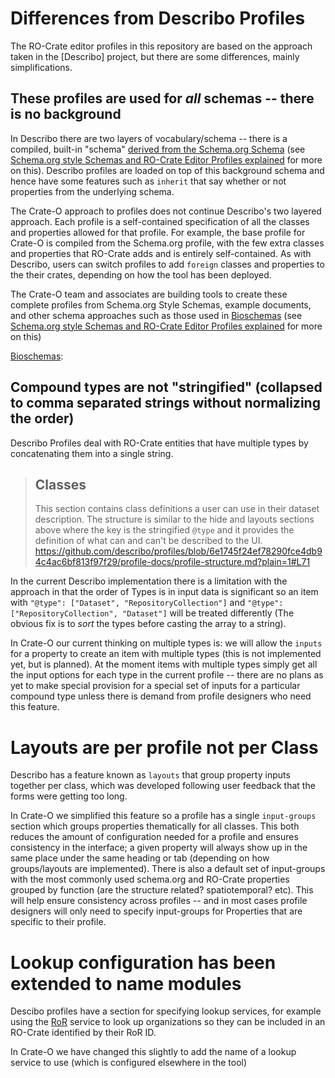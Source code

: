 # Differences from Describo Profiles

The RO-Crate editor profiles in this repository are based on the approach taken
in the [Describo] project, but there are some differences, mainly
simplifications.


## These profiles are used for *all* schemas -- there is no background 

In Describo there are two layers of vocabulary/schema -- there is a compiled,
built-in "schema"
[derived from the Schema.org Schema](https://github.com/describo/type-definitions)
(see
[Schema.org style Schemas and RO-Crate Editor Profiles explained](./soss-pofiles.md)
for more on this). Describo profiles are loaded on top of this background schema
and hence have some features such as `inherit` that say whether or not
properties from the underlying schema.


The Crate-O approach to profiles does not continue Describo's two layered
approach. Each profile is a self-contained specification of all the classes and
properties allowed for that profile. For example, the base profile for Crate-O
is compiled from the Schema.org profile, with the few extra classes and
properties that RO-Crate adds and is entirely self-contained. As with Describo,
users can switch profiles to add `foreign` classes and properties to the their
crates, depending on how the tool has been deployed.

The Crate-O team and associates are building tools to create these complete
profiles from Schema.org Style Schemas, example documents, and other schema
approaches such as those used in [Bioschemas] (see
[Schema.org style Schemas and RO-Crate Editor Profiles explained](./soss-pofiles.md)
for more on this)


[Bioschemas]: 

## Compound types are not "stringified" (collapsed to comma separated strings without normalizing the order)

Describo Profiles deal with RO-Crate entities that have multiple types by
concatenating them into a single string.

> ## Classes
> This section contains class definitions a user can use in their dataset description. The structure
> is similar to the hide and layouts sections above where the key is the stringified `@type` and it
provides the definition of what can and can't be described to the UI.
> <https://github.com/describo/profiles/blob/6e1745f24ef78290fce4db94c4ac6bf813f97f29/profile-docs/profile-structure.md?plain=1#L71>

In the current Describo implementation there is a limitation with the approach
in that the order of Types is in input data is significant so an item with
`"@type": ["Dataset", "RepositoryCollection"]` and
`"@type": ["RepositoryCollection", "Dataset"]` will be treated differently (The
obvious fix is to *sort* the types before casting the
array to a string).

In Crate-O our current thinking on multiple types is: we will allow the `inputs`
for a property to create an item with multiple types (this is not implemented
yet, but is planned). At the moment items with multiple types simply get all the
input options for each type in the current profile -- there are no plans as yet
to make special provision for a special set of inputs for a particular compound
type unless there is demand from profile designers who need this feature.

# Layouts are per profile not per Class

Describo has a feature known as `layouts` that group property inputs together
per class, which was developed following user feedback that the forms were
getting too long.

In Crate-O we simplified this feature so a profile has a single `input-groups`
section which groups properties thematically for all classes. This both reduces
the amount of configuration needed for a profile and ensures consistency in the
interface; a given property will always show up in the same place under the same
heading or tab (depending on how groups/layouts are implemented). There is also
a default set of input-groups with the most commonly used schema.org and RO-Crate properties
grouped by function (are the structure related? spatiotemporal? etc). This will
help ensure consistency across profiles -- and in most cases profile designers
will only need to specify input-groups for Properties that are specific to their
profile.

# Lookup configuration has been extended to name modules

Descibo profiles have a section for specifying lookup services, for example
using the [RoR] service to look up organizations so they can be included in an
RO-Crate identified by their RoR ID.

In Crate-O we have changed this slightly to add the name of a lookup service to
use (which is configured elsewhere in the tool)


[Bioschemas]: https://bioschemas.org/ 

[RoR]:https://ror.org/